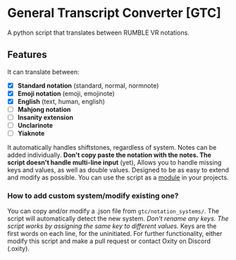 # General Transcript Converter [GTC]
A python script that translates between RUMBLE VR notations.

## Features
It can translate between:
- [x] **Standard notation** (standard, normal, normnote)
- [x] **Emoji notation** (emoji, emojinote)
- [x] **English** (text, human, english)
- [ ] **Mahjong notation**
- [ ] **Insanity extension**
- [ ] **Unclarinote**
- [ ] **Yiaknote**

It automatically handles shiftstones, regardless of system.
Notes can be added individually. **Don't copy paste the notation with the notes. The script doesn't handle multi-line input** (yet),
Allows you to handle missing keys and values, as well as double values.
Designed to be as easy to extend and modify as possible.
You can use the script as a [module](https://github.com/0xity/GeneralTranscriptConverter/wiki/Using-GTC-as-a-module) in your projects.

### How to add custom system/modify existing one?
You can copy and/or modify a .json file from `gtc/notation_systems/`. The script will automatically detect the new system.
*Don't rename any keys. The script works by assigning the same key to different values.*
Keys are the first words on each line, for the uninitiated.
For further functionality, either modify this script and make a pull request or contact Oxity on Discord (.oxity).
